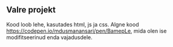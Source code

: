 ## Valre projekt
Kood loob lehe, kasutades html, js ja css. Algne kood https://codepen.io/mdusmanansari/pen/BamepLe, mida olen ise modifitseerinud enda vajadusdele.
